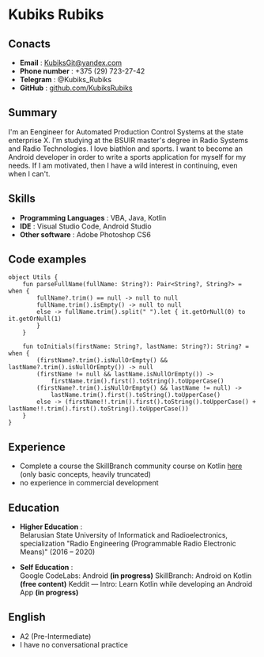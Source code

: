 # Kubiks Rubiks

## Conacts

  * **Email** : KubiksGit@yandex.com
  * **Phone number** : +375 (29) 723-27-42
  * **Telegram** : @Kubiks_Rubiks
  * **GitHub** : [github.com/KubiksRubiks](https://github.com/KubiksRubiks)

## Summary

I'm an Eengineer for Automated Production Control Systems at the state enterprise X. I'm studying at the BSUIR master's degree in Radio Systems and Radio Technologies. I love biathlon and sports. I want to become an Android developer in order to write a sports application for myself for my needs. If I am motivated, then I have a wild interest in continuing, even when I can't.

## Skills

* **Programming Languages** : VBA, Java, Kotlin
* **IDE** : Visual Studio Code, Android Studio
* **Other software** : Adobe Photoshop CS6

## Code examples

```
object Utils {
    fun parseFullName(fullName: String?): Pair<String?, String?> = when {
        fullName?.trim() == null -> null to null
        fullName.trim().isEmpty() -> null to null
        else -> fullName.trim().split(" ").let { it.getOrNull(0) to it.getOrNull(1)
        }
    }

    fun toInitials(firstName: String?, lastName: String?): String? = when {
        (firstName?.trim().isNullOrEmpty() && lastName?.trim().isNullOrEmpty()) -> null
        (firstName != null && lastName.isNullOrEmpty()) ->
            firstName.trim().first().toString().toUpperCase()
        (firstName?.trim().isNullOrEmpty() && lastName != null) ->
            lastName.trim().first().toString().toUpperCase()
        else -> (firstName!!.trim().first().toString().toUpperCase() + lastName!!.trim().first().toString().toUpperCase())
    }
}    
```

## Experience

* Complete a course the SkillBranch community course on Kotlin [here](https://skill-branch.ru/dev-intensive-2019)  (only basic concepts, heavily truncated)
* no experience in commercial development

## Education

* __Higher Education__ :  
Belarusian State University of Informatick and Radioelectronics, specialization "Radio Engineering (Programmable Radio Electronic Means)" (2016 – 2020)  

* __Self Education__ :  
Google CodeLabs: Android __(in progress)__
SkillBranch: Android on Kotlin __(free сontent)__
Keddit — Intro: Learn Kotlin while developing an Android App __(in progress)__  

## English

* A2 (Pre-Intermediate)
* I have no conversational practice
